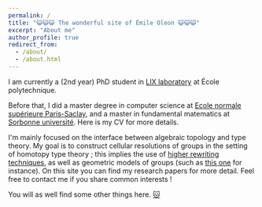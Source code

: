 ```yaml
---
permalink: /
title: "😺😺😺 The wonderful site of Émile Oleon 😺😺😺"
excerpt: "About me"
author_profile: true
redirect_from: 
  - /about/
  - /about.html
---
```



I am currently a (2nd year) PhD student in [LIX laboratory](https://www.lix.polytechnique.fr/) at École polytechnique. 

Before that, I did a master degree in computer science at [Ecole normale supérieure Paris-Saclay](https://ens-paris-saclay.fr/), and a master in fundamental matematics at [Sorbonne université](https://www.sorbonne-universite.fr/). Here is my CV for more details.

I'm mainly focused on the interface between algebraic topology and type theory. My goal is to construct cellular resolutions of groups in the setting of homotopy type theory ; this implies the use of [higher rewriting techniques](https://arxiv.org/abs/2312.00429), as well as geometric models of groups (such as [this one](https://analysis-situs.math.cnrs.fr/La-variete-hypercubique.html) for instance). On this site you can find my research papers for more detail. Feel free to contact me if you share common interests !

You will as well find some other things here. [🐱](files/cat.JPG)

